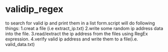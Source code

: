 # validip_regex
to search for valid ip and print them in a list form.script will do following things:
1.creat a file (i.e extract_ip.txt)
2.write some random ip address data into the file.
3.read/extract the ip address from the files using RegEx expression.
4.verify valid ip address and write them to a file(i.e. valid_data.txt)
